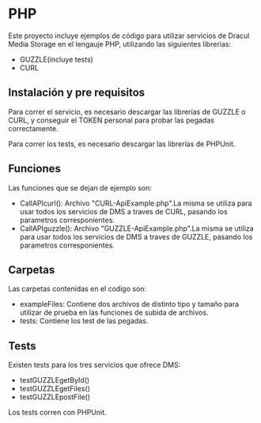 # PHP

Este proyecto incluye ejemplos de código para utilizar servicios de Dracul Media Storage en el lengauje PHP, utilizando las siguientes librerias:
- GUZZLE(incluye tests)
- CURL

## Instalación y pre requisitos

Para correr el servicio, es necesario descargar las librerías de GUZZLE o CURL, y conseguir el TOKEN personal para probar las pegadas correctamente.

Para correr los tests, es necesario descargar las librerías de PHPUnit.

## Funciones

Las funciones que se dejan de ejemplo son:
- CallAPIcurl(): Archivo "CURL-ApiExample.php".La misma se utiliza para usar todos los servicios de DMS a traves de CURL, pasando los parametros corresponientes.
- CallAPIguzzle(): Archivo "GUZZLE-ApiExample.php".La misma se utiliza para usar todos los servicios de DMS a traves de GUZZLE, pasando los parametros corresponientes.

## Carpetas

Las carpetas contenidas en el codigo son:
- exampleFiles: Contiene dos archivos de distinto tipo y tamaño para utilizar de prueba en las funciones de subida de archivos.
- tests: Contiene los test de las pegadas.

## Tests

Existen tests para los tres servicios que ofrece DMS:
- testGUZZLEgetById()
- testGUZZLEgetFiles()
- testGUZZLEpostFile()

Los tests corren con PHPUnit.
